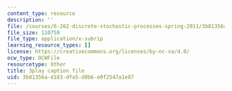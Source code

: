 ```yaml
---
content_type: resource
description: ''
file: /courses/6-262-discrete-stochastic-processes-spring-2011/3b81356ad183dfa5d0b6e0f2547a1e87_7CYXy9J4Aao.srt
file_size: 110759
file_type: application/x-subrip
learning_resource_types: []
license: https://creativecommons.org/licenses/by-nc-sa/4.0/
ocw_type: OCWFile
resourcetype: Other
title: 3play caption file
uid: 3b81356a-d183-dfa5-d0b6-e0f2547a1e87
---
```

